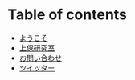 # Table of contents

* [ようこそ](README.md)
* [上保研究室](https://docs.joholab.com/lab/)
* [お問い合わせ](https://docs.google.com/forms/d/e/1FAIpQLSfP1uvgCakWdX89eMo-Bi4ZapCULwVt2DB8VrrNPCGuelUTng/viewform)
* [ツイッター](https://twitter.com/joho_hideo)


